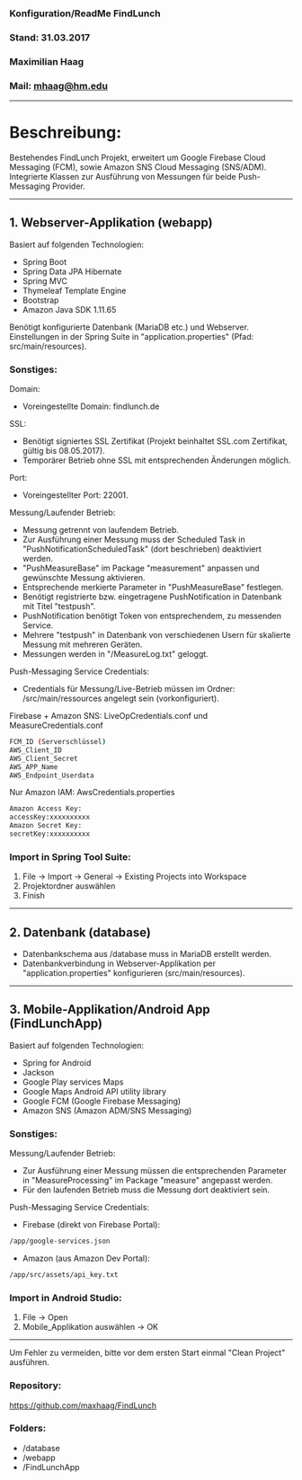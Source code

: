 ### Konfiguration/ReadMe FindLunch
### Stand: 31.03.2017
### Maximilian Haag
### Mail: mhaag@hm.edu
------------------------------------
# Beschreibung:
Bestehendes FindLunch Projekt, erweitert um Google Firebase Cloud Messaging (FCM), sowie Amazon SNS Cloud Messaging (SNS/ADM). Integrierte Klassen zur Ausführung von Messungen für beide Push-Messaging Provider.

------------------------------------
## 1. Webserver-Applikation (webapp)
Basiert auf folgenden Technologien:
- Spring Boot
- Spring Data JPA Hibernate
- Spring MVC
- Thymeleaf Template Engine
- Bootstrap
- Amazon Java SDK 1.11.65

Benötigt konfigurierte Datenbank (MariaDB etc.) und Webserver.
Einstellungen in der Spring Suite in "application.properties" (Pfad: src/main/resources).

### Sonstiges:
Domain:
- Voreingestellte Domain: findlunch.de

SSL:
- Benötigt signiertes SSL Zertifikat (Projekt beinhaltet SSL.com Zertifikat, gültig bis 08.05.2017).
- Temporärer Betrieb ohne SSL mit entsprechenden Änderungen möglich.

Port:
- Voreingestellter Port: 22001.

Messung/Laufender Betrieb:
- Messung getrennt von laufendem Betrieb.
- Zur Ausführung einer Messung muss der Scheduled Task in "PushNotificationScheduledTask" (dort beschrieben) deaktiviert werden.
- "PushMeasureBase" im Package "measurement" anpassen und gewünschte Messung aktivieren.
- Entsprechende merkierte Parameter in "PushMeasureBase" festlegen.
- Benötigt registrierte bzw. eingetragene PushNotification in Datenbank mit Titel "testpush".
- PushNotification benötigt Token von entsprechendem, zu messenden Service.
- Mehrere "testpush" in Datenbank von verschiedenen Usern für skalierte Messung mit mehreren Geräten.
- Messungen werden in "/MeasureLog.txt" geloggt.

Push-Messaging Service Credentials:
- Credentials für Messung/Live-Betrieb müssen im Ordner: /src/main/ressources angelegt sein (vorkonfiguriert).

Firebase + Amazon SNS: LiveOpCredentials.conf und MeasureCredentials.conf
```sh
FCM_ID (Serverschlüssel)
AWS_Client_ID
AWS_Client_Secret
AWS_APP_Name
AWS_Endpoint_Userdata
```

Nur Amazon IAM: AwsCredentials.properties
```sh
Amazon Access Key:
accessKey:xxxxxxxxxx
Amazon Secret Key:
secretKey:xxxxxxxxxx

```

### Import in Spring Tool Suite:
1. File -> Import -> General -> Existing Projects into Workspace
2. Projektordner auswählen
3. Finish

------------------------------------
## 2. Datenbank (database)
- Datenbankschema aus /database muss in MariaDB erstellt werden.
- Datenbankverbindung in Webserver-Applikation per "application.properties" konfigurieren (src/main/resources).

------------------------------------
## 3. Mobile-Applikation/Android App (FindLunchApp)
Basiert auf folgenden Technologien:
- Spring for Android
- Jackson
- Google Play services Maps
- Google Maps Android API utility library
- Google FCM (Google Firebase Messaging)
- Amazon SNS (Amazon ADM/SNS Messaging)

### Sonstiges:
Messung/Laufender Betrieb:
- Zur Ausführung einer Messung müssen die entsprechenden Parameter in "MeasureProcessing" im Package "measure" angepasst werden.
- Für den laufenden Betrieb muss die Messung dort deaktiviert sein.

Push-Messaging Service Credentials:
- Firebase (direkt von Firebase Portal):
```sh
/app/google-services.json

```
- Amazon (aus Amazon Dev Portal): 
```sh
/app/src/assets/api_key.txt
```

### Import in Android Studio:
1. File -> Open
2. Mobile_Applikation auswählen -> OK

------------------------------------
Um Fehler zu vermeiden, bitte vor dem ersten Start einmal "Clean Project" ausführen.

### Repository:
https://github.com/maxhaag/FindLunch

### Folders:
- /database
- /webapp
- /FindLunchApp
